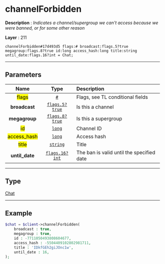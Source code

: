 # channelForbidden

**Description** : *Indicates a channel/supergroup we can&#039;t access because we were banned, or for some other reason*

**Layer** : 211

```tl
channelForbidden#17d493d5 flags:# broadcast:flags.5?true megagroup:flags.8?true id:long access_hash:long title:string until_date:flags.16?int = Chat;
```

---

## Parameters

| Name | Type | Description |
| :---: | :---: | :--- |
| <mark>flags</mark> | [`#`](type/#) | Flags, see TL conditional fields |
| **broadcast** | [`flags.5?true`](type/true) | Is this a channel |
| **megagroup** | [`flags.8?true`](type/true) | Is this a supergroup |
| <mark>id</mark> | [`long`](type/long) | Channel ID |
| <mark>access_hash</mark> | [`long`](type/long) | Access hash |
| <mark>title</mark> | [`string`](type/string) | Title |
| **until_date** | [`flags.16?int`](type/int) | The ban is valid until the specified date |

---

## Type

[Chat](type/Chat)

---

## Example

```php
$chat = $client->channelForbidden(
	broadcast : true,
	megagroup : true,
	id : -7711050493808604677,
	access_hash : -5504409102802981711,
	title : 'IDkfGEh2giJOnc1w',
	until_date : 16,
);
```